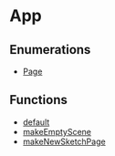 # App

## Enumerations

- [Page](enumerations/Page.md)

## Functions

- [default](functions/default.md)
- [makeEmptyScene](functions/makeEmptyScene.md)
- [makeNewSketchPage](functions/makeNewSketchPage.md)
